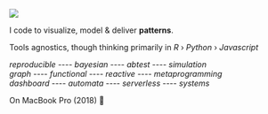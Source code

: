 ![](https://img.shields.io/badge/lifecycle-maturing-blue.svg)

I code to visualize, model & deliver **patterns**.

Tools agnostics, though thinking primarily in *R*  › *Python*  › *Javascript* 

*reproducible* ---- *bayesian* ---- *abtest* ---- *simulation*   <br>
*graph* ---- *functional* ---- *reactive* ---- *metaprogramming*  <br>
*dashboard* ---- *automata* ---- *serverless* ---- *systems* <br>

<span style="font----size:small">On MacBook Pro (2018)  </span>



